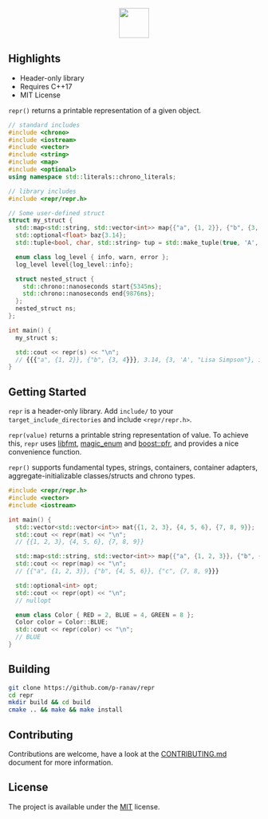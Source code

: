 <p align="center">
  <img height="60" src="img/logo.png"/> 
</p>

## Highlights

* Header-only library
* Requires C++17
* MIT License

`repr()` returns a printable representation of a given object.

```cpp
// standard includes
#include <chrono>
#include <iostream>
#include <vector>
#include <string>
#include <map>
#include <optional>
using namespace std::literals::chrono_literals;

// library includes
#include <repr/repr.h>

// Some user-defined struct
struct my_struct {
  std::map<std::string, std::vector<int>> map{{"a", {1, 2}}, {"b", {3, 4}}};
  std::optional<float> baz{3.14};
  std::tuple<bool, char, std::string> tup = std::make_tuple(true, 'A', "Lisa Simpson");

  enum class log_level { info, warn, error };
  log_level level{log_level::info}; 

  struct nested_struct {
    std::chrono::nanoseconds start{5345ns};
    std::chrono::nanoseconds end{9876ns};
  };
  nested_struct ns;
};

int main() {
  my_struct s;

  std::cout << repr(s) << "\n";
  // {{{"a", {1, 2}}, {"b", {3, 4}}}, 3.14, {3, 'A', "Lisa Simpson"}, info, {5345ns, 9876ns}}
}
```

## Getting Started

`repr` is a header-only library. Add `include/` to your `target_include_directories` and include `<repr/repr.h>`. 

`repr(value)` returns a printable string representation of value. To achieve this, `repr` uses [libfmt](https://github.com/fmtlib/fmt), [magic_enum](https://github.com/Neargye/magic_enum) and [boost::pfr](https://github.com/boostorg/pfr), and provides a nice convenience function.

`repr()` supports fundamental types, strings, containers, container adapters, aggregate-initializable classes/structs and chrono types.

```cpp
#include <repr/repr.h>
#include <vector>
#include <iostream>

int main() {
  std::vector<std::vector<int>> mat{{1, 2, 3}, {4, 5, 6}, {7, 8, 9}};
  std::cout << repr(mat) << "\n";
  // {{1, 2, 3}, {4, 5, 6}, {7, 8, 9}}

  std::map<std::string, std::vector<int>> map{{"a", {1, 2, 3}}, {"b", {4, 5, 6}}, {"c", {7, 8, 9}}};
  std::cout << repr(map) << "\n";
  // {{"a", {1, 2, 3}}, {"b", {4, 5, 6}}, {"c", {7, 8, 9}}}

  std::optional<int> opt;
  std::cout << repr(opt) << "\n";
  // nullopt

  enum class Color { RED = 2, BLUE = 4, GREEN = 8 };
  Color color = Color::BLUE;
  std::cout << repr(color) << "\n";
  // BLUE
}
```

## Building

```bash
git clone https://github.com/p-ranav/repr
cd repr
mkdir build && cd build
cmake .. && make && make install
```

## Contributing
Contributions are welcome, have a look at the [CONTRIBUTING.md](CONTRIBUTING.md) document for more information.

## License
The project is available under the [MIT](https://opensource.org/licenses/MIT) license.

